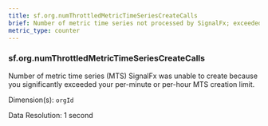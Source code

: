 ```yaml
---
title: sf.org.numThrottledMetricTimeSeriesCreateCalls
brief: Number of metric time series not processed by SignalFx; exceeded per-minute or per-hour MTS creation limit
metric_type: counter
---
```

### sf.org.numThrottledMetricTimeSeriesCreateCalls

Number of metric time series (MTS) SignalFx was unable to create because you significantly exceeded your per-minute or per-hour MTS creation limit.

Dimension(s): `orgId`

Data Resolution: 1 second

